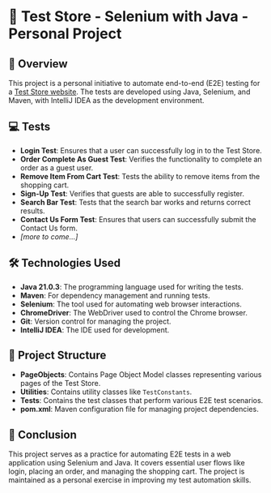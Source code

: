 # 🛒 Test Store - Selenium with Java - Personal Project

## 📝 Overview
This project is a personal initiative to automate end-to-end (E2E) testing for a [Test Store website](https://teststore.automationtesting.co.uk/index.php). The tests are developed using Java, Selenium, and Maven, with IntelliJ IDEA as the development environment.

## 💻 Tests
- **Login Test**: Ensures that a user can successfully log in to the Test Store.
- **Order Complete As Guest Test**: Verifies the functionality to complete an order as a guest user.
- **Remove Item From Cart Test**: Tests the ability to remove items from the shopping cart.
- **Sign-Up Test**: Verifies that guests are able to successfully register.
- **Search Bar Test**: Tests that the search bar works and returns correct results.
- **Contact Us Form Test**: Ensures that users can successfully submit the Contact Us form.
- _[more to come...]_

## 🛠️ Technologies Used

- **Java 21.0.3**: The programming language used for writing the tests.
- **Maven**: For dependency management and running tests.
- **Selenium**: The tool used for automating web browser interactions.
- **ChromeDriver**: The WebDriver used to control the Chrome browser.
- **Git**: Version control for managing the project.
- **IntelliJ IDEA**: The IDE used for development.

## 📂 Project Structure

- **PageObjects**: Contains Page Object Model classes representing various pages of the Test Store.
- **Utilities**: Contains utility classes like `TestConstants`.
- **Tests**: Contains the test classes that perform various E2E test scenarios.
- **pom.xml**: Maven configuration file for managing project dependencies.


## 🎯 Conclusion

This project serves as a practice for automating E2E tests in a web application using Selenium and Java. It covers essential user flows like login, placing an order, and managing the shopping cart. The project is maintained as a personal exercise in improving my test automation skills.

